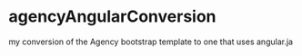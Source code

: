 # agencyAngularConversion
my conversion of the Agency bootstrap template to one that uses angular.ja
